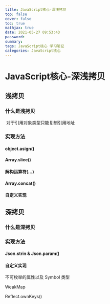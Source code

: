 ```yaml
---
title: JavaScript核心-深浅拷贝
top: false
cover: false
toc: true
mathjax: true
date: 2021-05-27 09:53:43
password:
summary:
tags: JavaScript核心 学习笔记
categories: JavaScript核心
---
```


# JavaScript核心-深浅拷贝

## 浅拷贝

### 什么是浅拷贝

​	对于引用对象类型只能复制引用地址

### 实现方法

#### object.asign()

#### Array.slice()

#### 解构运算符(...)

#### Array.concat()

#### 自定义实现

## 深拷贝

### 什么是深拷贝

### 实现方法

#### Json.strin & Json.param()

#### 自定义实现



不可枚举的属性以及 Symbol 类型

WeakMap

Reflect.ownKeys()





